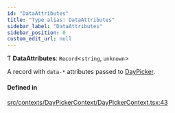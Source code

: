 ```yaml
---
id: "DataAttributes"
title: "Type alias: DataAttributes"
sidebar_label: "DataAttributes"
sidebar_position: 0
custom_edit_url: null
---
```


Ƭ **DataAttributes**: `Record`<`string`, `unknown`\>

A record with `data-*` attributes passed to [DayPicker](/api/functions/DayPicker.md).

#### Defined in

[src/contexts/DayPickerContext/DayPickerContext.tsx:43](https://github.com/gpbl/react-day-picker/blob/cd80be68f/src/contexts/DayPickerContext/DayPickerContext.tsx#L43)
